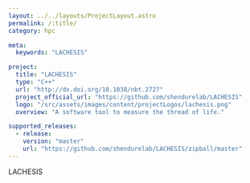 ```yaml
---
layout: ../../layouts/ProjectLayout.astro
permalink: /:title/
category: hpc

meta:
  keywords: "LACHESIS"

project:
  title: "LACHESIS"
  type: "C++"
  url: "http://dx.doi.org/10.1038/nbt.2727"
  project_official_url: "https://github.com/shendurelab/LACHESIS"
  logo: "/src/assets/images/content/projectLogos/lachesis.png"
  overview: "A software tool to measure the thread of life."

supported_releases:
  - release:
    version: "master"
    url: "https://github.com/shendurelab/LACHESIS/zipball/master"
---
```


<p>LACHESIS</p>
